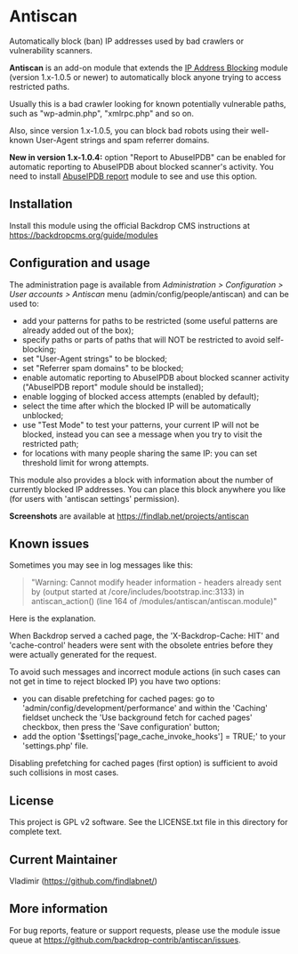 Antiscan
========

Automatically block (ban) IP addresses used by bad crawlers or vulnerability scanners.

**Antiscan** is an add-on module that extends the [IP Address Blocking](https://backdropcms.org/project/ip_blocking)
module (version 1.x-1.0.5 or newer) to automatically block anyone trying to access restricted paths.

Usually this is a bad crawler looking for known potentially vulnerable paths,
such as "wp-admin.php", "xmlrpc.php" and so on.

Also, since version 1.x-1.0.5, you can block bad robots using their well-known User-Agent strings and spam referrer domains.

**New in version 1.x-1.0.4:** option "Report to AbuseIPDB" can be enabled for automatic reporting to AbuseIPDB about blocked scanner's activity.
You need to install [AbuseIPDB report](https://backdropcms.org/project/abuseipdb_report) module to see and use this option.

Installation
------------
Install this module using the official Backdrop CMS instructions at https://backdropcms.org/guide/modules

Configuration and usage
-----------------------
The administration page is available from *Administration > Configuration >
User accounts > Antiscan* menu (admin/config/people/antiscan)
and can be used to:

- add your patterns for paths to be restricted (some useful patterns are already added out of the box);
- specify paths or parts of paths that will NOT be restricted to avoid self-blocking;
- set "User-Agent strings" to be blocked;
- set "Referrer spam domains" to be blocked;
- enable automatic reporting to AbuseIPDB about blocked scanner activity ("AbuseIPDB report" module should be installed);
- enable logging of blocked access attempts (enabled by default);
- select the time after which the blocked IP will be automatically unblocked;
- use "Test Mode" to test your patterns, your current IP will not be blocked, instead you can see a message when you try to visit the restricted path;
- for locations with many people sharing the same IP: you can set threshold limit for wrong attempts.

This module also provides a block with information about the number of currently blocked IP addresses.
You can place this block anywhere you like (for users with 'antiscan settings' permission).

**Screenshots** are available at https://findlab.net/projects/antiscan

Known issues
------------
Sometimes you may see in log messages like this:
> "Warning: Cannot modify header information - headers already sent by (output started at /core/includes/bootstrap.inc:3133) in antiscan_action() (line 164 of /modules/antiscan/antiscan.module)"

Here is the explanation.

When Backdrop served a cached page, the 'X-Backdrop-Cache: HIT' and 'cache-control' headers were sent with the obsolete entries before they were actually generated for the request.

To avoid such messages and incorrect module actions (in such cases can not get in time to reject blocked IP) you have two options:

- you can disable prefetching for cached pages: go to 'admin/config/development/performance' and within the 'Caching' fieldset uncheck the 'Use background fetch for cached pages' checkbox, then press the 'Save configuration' button;
- add the option '$settings['page_cache_invoke_hooks'] = TRUE;' to your 'settings.php' file.

Disabling prefetching for cached pages (first option) is sufficient to avoid such collisions in most cases.

License
-------
This project is GPL v2 software. See the LICENSE.txt file in this directory for
complete text.

Current Maintainer
------------------
Vladimir (https://github.com/findlabnet/)

More information
----------------
For bug reports, feature or support requests, please use the module
issue queue at https://github.com/backdrop-contrib/antiscan/issues.
